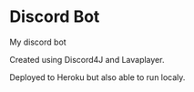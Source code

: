 # Discord Bot
My discord bot

Created using Discord4J and Lavaplayer.

Deployed to Heroku but also able to run localy.


